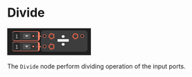 # Divide

![](../../images/node-reference/divide.png)

The `Divide` node perform dividing operation of the input ports.